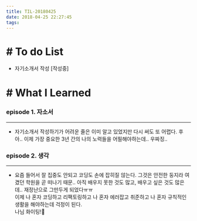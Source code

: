 ```yaml
---
title: TIL-20180425
date: 2018-04-25 22:27:45
tags: 
---
```


# # To do List

- 자기소개서 작성 [작성중]


# # What I Learned

### episode 1. 자소서

---

- 자기소개서 작성하기가 어려운 줄은 이미 알고 있었지만 다시 써도 또 어렵다. 후아.. 이제 가장 중요한 3년 간의 나의 노력들을 어필해야하는데.. 우짜징..


### episode 2. 생각

---

- 요즘 들어서 잘 집중도 안되고 코딩도 손에 잡히질 않는다. 그것은 안전한 둥지라 여겼던 학원을 곧 떠나기 때문.. 아직 배우지 못한 것도 많고, 배우고 싶은 것도 많은데.. 재정난으로 그만두게 되었다ㅠㅠ<br  />
이제 나 혼자 코딩하고 리팩토링하고 나 혼자 에러잡고 취준하고 나 혼자 규칙적인 생활을 해야하는데 걱정이 된다.<br  />
나님 화이팅!💪